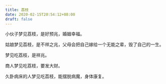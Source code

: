 ```yaml
---
title: 荔枝
date: 2020-02-15T20:54:12+08:00
draft: false
---
```


小伙子梦见荔枝，是好预兆，婚姻幸福。<br>


姑娘梦见荔枝，是不祥之兆，父母会把自己嫁给一个无能之辈，毁了自己的一生。<br>


梦见吃荔枝，是祥兆。<br>


商人梦见吃荔枝，要发大财。<br>


久卧病床的人梦见吃荔枝，能摆脱病魔，身体康复。<br>
